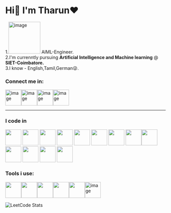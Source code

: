 # Hi👋 I'm **Tharun**❤️

1.<img width="100" height="100" alt="image" src="https://github.com/user-attachments/assets/ed30cc3f-7575-427b-a447-8760fa5d0a8b" />
AIML-Engineer.<br>
2.I'm currenntly pursuing **Artificial Intelligence and Machine learning** @  **SIET-Coimbatore.**<br>
3.I know - English,Tamil,German😜.<br>

### Connect me in:
<img width="50" height="50" alt="image" src="https://github.com/user-attachments/assets/4ab56f0f-92f0-412a-b654-bdbdfe82b4db" /><img width="50" height="50" alt="image" src="https://github.com/user-attachments/assets/37e2323c-dbf5-43f6-8b4a-7495a300d6de" /><img width="50" height="50" alt="image" src="https://github.com/user-attachments/assets/d947a3ce-894f-4a54-9adc-b3b530ce5ae5" /><img width="50" height="50" alt="image" src="https://github.com/user-attachments/assets/ba07515a-0ed7-4792-8f38-5bf313bb37be" />




* **
### I code in
<img height="50" width="50" src="https://img.icons8.com/color/48/000000/python.png" /> <img height="50" width="50" src="https://img.icons8.com/color/48/000000/c-programming.png" /> <img height="50" width="50" src="https://img.icons8.com/color/48/000000/c-plus-plus-logo.png" /> <img height="50" width="50" src="https://img.icons8.com/color/48/000000/java-coffee-cup-logo.png" /> <img height="50" width="50" src="https://img.icons8.com/color/48/000000/html-5.png" /> <img height="50" width="50" src="https://img.icons8.com/color/48/000000/css3.png" /> <img height="50" width="50" src="https://img.icons8.com/color/48/000000/bootstrap.png" />
<img height="50" width="50" src="https://img.icons8.com/color/48/000000/javascript.png"/><img height="50" width="50" src="https://img.icons8.com/color/48/000000/tensorflow.png"/> <img height="50" width="50" src="https://img.icons8.com/color/48/000000/react-native.png"/> <img height="50" width="50" src="https://img.icons8.com/color/48/000000/mysql-logo.png"/> <img height="50" width="50" src="https://img.icons8.com/color/48/000000/mongodb.png"/> <img height="50" width="50" src="https://img.icons8.com/color/48/000000/nodejs.png"/>

### Tools i use:
<img height="50" width="50" src="https://img.icons8.com/color/48/000000/visual-studio-code-2019.png"/><img height="50" width="50" src="https://img.icons8.com/color/48/000000/pycharm.png"/><img height="50" width="50" src="https://img.icons8.com/dusk/64/000000/anaconda.png"/><img height="50" src="https://img.icons8.com/color/480/null/notion--v1.png" /><img height="50" width="50" src="https://img.icons8.com/color/48/000000/figma--v1.png"/><img width="50" height="50" alt="image" src="https://github.com/user-attachments/assets/c20989fb-58a5-48d7-a5df-9490b6f8ae65" />



![LeetCode Stats](https://leetcard.jacoblin.cool/Tharun07-_?theme=radical&font=Miltonian%20Tattoo)

